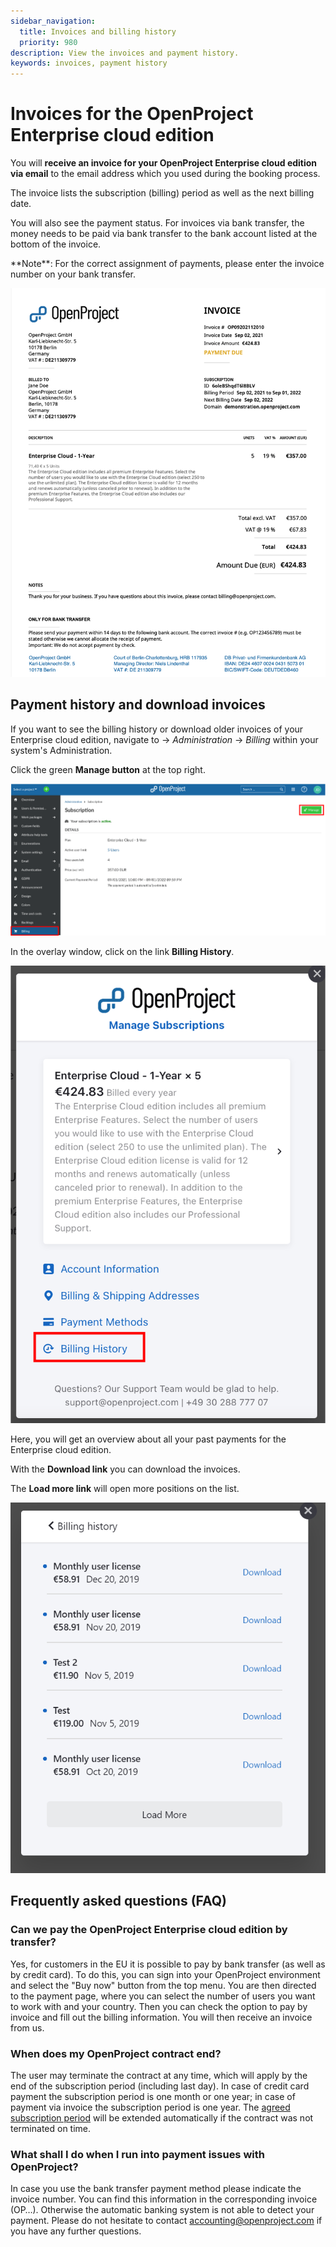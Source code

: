 ```yaml
---
sidebar_navigation:
  title: Invoices and billing history
  priority: 980
description: View the invoices and payment history.
keywords: invoices, payment history
---
```


# Invoices for the OpenProject Enterprise cloud edition

You will **receive an invoice for your OpenProject Enterprise cloud edition via email** to the email address which you used during the booking process.

The invoice lists the subscription (billing) period as well as the next billing date.

You will also see the payment status. 
For invoices via bank transfer, the money needs to be paid via bank transfer to the bank account listed at the bottom of the invoice. 

<div class="alert alert-info" role="alert">
**Note**: For the correct assignment of payments, please enter the  invoice number on your bank transfer.
</div>

![invoice](invoice.png)

## Payment history and download invoices

If you want to see the billing history or download older invoices of your Enterprise cloud edition, navigate to -> *Administration* -> *Billing* within your system's Administration.

Click the green **Manage button** at the top right.

![cloud-manage](cloud-manage-0584897.png)

In the overlay window, click on the link **Billing History**.

![cloud-billing-history](cloud-billing-history-0584990.png)

Here, you will get an overview about all your past payments for the Enterprise cloud edition. 

With the **Download link** you can download the invoices.

The **Load more link** will open more positions on the list.

![Billing history overview](image-20200113135853806.png)

## Frequently asked questions (FAQ)

### Can we pay the OpenProject Enterprise cloud edition by transfer?

Yes, for customers in the EU it is possible to pay by bank transfer (as well as by credit card).
To do this, you can sign into your OpenProject environment and select the "Buy now" button from the top menu. You are then directed to the payment page, where you can select the number of users you want to work with and your country. Then you can check the option to pay by invoice and fill out the billing information. You will then receive an invoice from us.

### When does my OpenProject contract end?

The user may terminate the contract at any time, which will apply by the end of the subscription period (including last day). In case of credit card payment the subscription period is one month or one year; in case of payment via invoice the subscription period is one year. The [agreed subscription period](https://www.openproject.org/legal/terms-of-service/) will be extended automatically if the contract was not terminated on time. 

### What shall I do when I run into payment issues with OpenProject?

In case you use the bank transfer payment method please indicate the invoice number. You can find this information in the corresponding invoice (OP…). Otherwise the automatic banking system is not able to detect your payment. Please do not hesitate to contact accounting@openproject.com if you have any further questions. 
